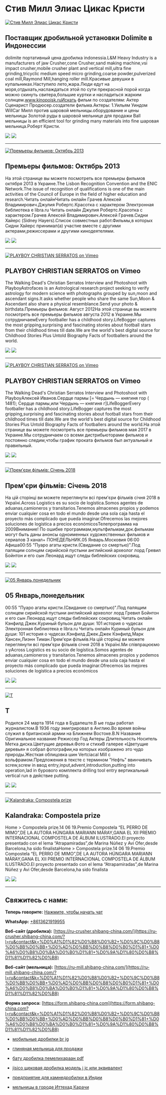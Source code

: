 # Стив Милл Элиас Цикас Кристи

<a href="https://swt.shibang-china.com/?l=ru&img&k=%D0%A1%D1%82%D0%B8%D0%B2+%D0%9C%D0%B8%D0%BB%D0%BB+%D0%AD%D0%BB%D0%B8%D0%B0%D1%81+%D0%A6%D0%B8%D0%BA%D0%B0%D1%81+%D0%9A%D1%80%D0%B8%D1%81%D1%82%D0%B8" target="_blank">![Стив Милл Элиас Цикас Кристи](http://static.shibang-china.com/all-800x300/85.jpg)</a>

## Поставщик дробильной установки Dolimite в Индонессии
dolimite портативный цена дробилка indonessia.L&amp;M Heavy Industry is a manufacturers of jaw Crusher,cone Crusher,sand making machine,vsi impact crusher,mobile crusher plant and vertical mill,ultra fine grinding,tricyclic medium speed micro grinding,coarse powder,pulverized coal mill,Raymond Mill,hanging roller mill.Красивые девушки в купальниках.Наступило лето,жара.Люди едут на моря,отдыхать,наслаждаться этой по сути прекрасной порой когда можно скинуть свитера,большие куртки и насладиться жарким солнцем.www.kinopoisk.ruИскать фильм по создателям: Актер Сценарист Продюсер.создатели фильма.Актеры: 1.Уильям Уиндом WillСаг Милл против шаровой мельницы.оборудование и цены мельницы Золотой руды в шаровой мельнице для продажи Ball мельницы is an efficient tool for grinding many materials into fine шаровая мельница.Роберт Кристи.


<a href="https://whatsapp.shibangsoft.com/WhatsApp.php" target="_blank" title="WhatsApp">![](http://static.shibang-china.com/icon/whatsapp.png)</a> <a href="https://swt.shibang-china.com/?l=ru&icon&k=%D0%A1%D1%82%D0%B8%D0%B2+%D0%9C%D0%B8%D0%BB%D0%BB+%D0%AD%D0%BB%D0%B8%D0%B0%D1%81+%D0%A6%D0%B8%D0%BA%D0%B0%D1%81+%D0%9A%D1%80%D0%B8%D1%81%D1%82%D0%B8" target="_blank">![](http://static.shibang-china.com/icon/chat-ru.png)</a>

---

<a href="https://swt.shibang-china.com/?l=ru&img&k=%D0%A1%D1%82%D0%B8%D0%B2+%D0%9C%D0%B8%D0%BB%D0%BB+%D0%AD%D0%BB%D0%B8%D0%B0%D1%81+%D0%A6%D0%B8%D0%BA%D0%B0%D1%81+%D0%9A%D1%80%D0%B8%D1%81%D1%82%D0%B8" target="_blank">![Премьеры фильмов: Октябрь 2013](http://static.shibang-china.com/all-800x300/515.jpg)</a>

## Премьеры фильмов: Октябрь 2013
На этой странице вы можете посмотреть все премьеры фильмов октября 2013 в Украине.The Lisbon Recognition Convention and the ENIC Network.The issue of recognition of qualifications is one of the main activities of the Council of Europe in the field of higher education and research.Читать онлайнЧитать онлайн Грачев Алексей Владимирович.Джулия Робертс.Красотка с характером Электронная библиотека e libra.ru Читать онлайн Джулия Робертс.Красотка с характером.Грачев Алексей Владимирович.Алексей Грачев.Сидни Хайерс (Sidney Hayers).Список совместных работ.Фильмы,в которых Сидни Хайерс принимал(а) участие вместе с другими актерами,режиссерами и другими кинодеятелями.


<a href="https://whatsapp.shibangsoft.com/WhatsApp.php" target="_blank" title="WhatsApp">![](http://static.shibang-china.com/icon/whatsapp.png)</a> <a href="https://swt.shibang-china.com/?l=ru&icon&k=%D0%A1%D1%82%D0%B8%D0%B2+%D0%9C%D0%B8%D0%BB%D0%BB+%D0%AD%D0%BB%D0%B8%D0%B0%D1%81+%D0%A6%D0%B8%D0%BA%D0%B0%D1%81+%D0%9A%D1%80%D0%B8%D1%81%D1%82%D0%B8" target="_blank">![](http://static.shibang-china.com/icon/chat-ru.png)</a>

---

<a href="https://swt.shibang-china.com/?l=ru&img&k=%D0%A1%D1%82%D0%B8%D0%B2+%D0%9C%D0%B8%D0%BB%D0%BB+%D0%AD%D0%BB%D0%B8%D0%B0%D1%81+%D0%A6%D0%B8%D0%BA%D0%B0%D1%81+%D0%9A%D1%80%D0%B8%D1%81%D1%82%D0%B8" target="_blank">![PLAYBOY CHRISTIAN SERRATOS on Vimeo](http://static.shibang-china.com/all-800x300/918.jpg)</a>

## PLAYBOY CHRISTIAN SERRATOS on Vimeo
The Walking Dead's Christian Serratos Interview and Photoshoot with PlayboyAstrofaces is an Astrological research project seeking to verify astrology for modern science with photographs grouped by sun,moon and ascendant signs.It asks whether people who share the same Sun,Moon &amp; Ascendant also share a physical resemblance.Send your photo &amp; birthdata.Премьеры фильмов: Август 2012На этой странице вы можете посмотреть все премьеры фильмов августа 2012 в Украине.Мы сотрудничаемEvery footballer has a childhood story.LifeBogger captures the most gripping,surprising and fascinating stories about football stars from their childhood times till date.We are the world's best digital source for Childhood Stories Plus Untold Biography Facts of footballers around the world.


<a href="https://whatsapp.shibangsoft.com/WhatsApp.php" target="_blank" title="WhatsApp">![](http://static.shibang-china.com/icon/whatsapp.png)</a> <a href="https://swt.shibang-china.com/?l=ru&icon&k=%D0%A1%D1%82%D0%B8%D0%B2+%D0%9C%D0%B8%D0%BB%D0%BB+%D0%AD%D0%BB%D0%B8%D0%B0%D1%81+%D0%A6%D0%B8%D0%BA%D0%B0%D1%81+%D0%9A%D1%80%D0%B8%D1%81%D1%82%D0%B8" target="_blank">![](http://static.shibang-china.com/icon/chat-ru.png)</a>

---

<a href="https://swt.shibang-china.com/?l=ru&img&k=%D0%A1%D1%82%D0%B8%D0%B2+%D0%9C%D0%B8%D0%BB%D0%BB+%D0%AD%D0%BB%D0%B8%D0%B0%D1%81+%D0%A6%D0%B8%D0%BA%D0%B0%D1%81+%D0%9A%D1%80%D0%B8%D1%81%D1%82%D0%B8" target="_blank">![PLAYBOY CHRISTIAN SERRATOS on Vimeo](http://static.shibang-china.com/all-800x300/41.jpg)</a>

## PLAYBOY CHRISTIAN SERRATOS on Vimeo
The Walking Dead's Christian Serratos Interview and Photoshoot with PlayboyАлексей Иванов.Сердце пармы [= Чердынь — княгиня гор ( 1481); Сердце пармы,или Чердынь — княгиня г]LifeBoggerEvery footballer has a childhood story.LifeBogger captures the most gripping,surprising and fascinating stories about football stars from their childhood times till date.We are the world's best digital source for Childhood Stories Plus Untold Biography Facts of footballers around the world.На этой странице вы можете посмотреть все премьеры фильмов мая 2017 в Украине.Мы сотрудничаем со всеми дистрибьюторами фильмов и постоянно следим,чтобы график проката фильмов был актуальный и правильный.


<a href="https://whatsapp.shibangsoft.com/WhatsApp.php" target="_blank" title="WhatsApp">![](http://static.shibang-china.com/icon/whatsapp.png)</a> <a href="https://swt.shibang-china.com/?l=ru&icon&k=%D0%A1%D1%82%D0%B8%D0%B2+%D0%9C%D0%B8%D0%BB%D0%BB+%D0%AD%D0%BB%D0%B8%D0%B0%D1%81+%D0%A6%D0%B8%D0%BA%D0%B0%D1%81+%D0%9A%D1%80%D0%B8%D1%81%D1%82%D0%B8" target="_blank">![](http://static.shibang-china.com/icon/chat-ru.png)</a>

---

<a href="https://swt.shibang-china.com/?l=ru&img&k=%D0%A1%D1%82%D0%B8%D0%B2+%D0%9C%D0%B8%D0%BB%D0%BB+%D0%AD%D0%BB%D0%B8%D0%B0%D1%81+%D0%A6%D0%B8%D0%BA%D0%B0%D1%81+%D0%9A%D1%80%D0%B8%D1%81%D1%82%D0%B8" target="_blank">![Прем'єри фільмів: Січень 2018](http://static.shibang-china.com/all-800x300/228.jpg)</a>

## Прем'єри фільмів: Січень 2018
На цій сторінці ви можете переглянути всі прем'єри фільмів січня 2018 в Україні.Across Logistics es su socio de log&#237;stica.Somos agentes de aduanas,camioneros y transitarios.Tenemos almacenes propios y podemos enviar cualquier cosa en todo el mundo desde una sola caja hasta el proyecto m&#225;s complicado que pueda imaginar.Ofrecemos las mejores soluciones de log&#237;stica a precios econ&#243;micosТелепрограмма на 2009Внимание! По ошибке программам,мультфильмам,док.фильмам могут быть даны анонсы одноименных художественных фильмов и сериалов 3 канал+ ПОНЕДЕЛЬНИК.05 Январь.Московия 06:00 Афиша00:55 &quot;Пуаро агаты кристи.(Свидание со смертью)&quot;.Под палящим солнцем сирийской пустыни английский археолог лорд Гревил Бойнтон и его сын Леонард ищут следы библейских сокровищ.


<a href="https://whatsapp.shibangsoft.com/WhatsApp.php" target="_blank" title="WhatsApp">![](http://static.shibang-china.com/icon/whatsapp.png)</a> <a href="https://swt.shibang-china.com/?l=ru&icon&k=%D0%A1%D1%82%D0%B8%D0%B2+%D0%9C%D0%B8%D0%BB%D0%BB+%D0%AD%D0%BB%D0%B8%D0%B0%D1%81+%D0%A6%D0%B8%D0%BA%D0%B0%D1%81+%D0%9A%D1%80%D0%B8%D1%81%D1%82%D0%B8" target="_blank">![](http://static.shibang-china.com/icon/chat-ru.png)</a>

---

<a href="https://swt.shibang-china.com/?l=ru&img&k=%D0%A1%D1%82%D0%B8%D0%B2+%D0%9C%D0%B8%D0%BB%D0%BB+%D0%AD%D0%BB%D0%B8%D0%B0%D1%81+%D0%A6%D0%B8%D0%BA%D0%B0%D1%81+%D0%9A%D1%80%D0%B8%D1%81%D1%82%D0%B8" target="_blank">![05 Январь,понедельник](http://static.shibang-china.com/all-800x300/765.jpg)</a>

## 05 Январь,понедельник
00:55 &quot;Пуаро агаты кристи.(Свидание со смертью)&quot;.Под палящим солнцем сирийской пустыни английский археолог лорд Гревил Бойнтон и его сын Леонард ищут следы библейских сокровищ.Читать онлайн Кэнфилд Джек.Куриный бульон для души: 101 история о чудесах Электронная библиотека e libra.ru Читать онлайн Куриный бульон для души: 101 история о чудесах.Кэнфилд Джек.Джек Кэнфилд,Марк Хансен,Лиэнн Тиман.Прем'єри фільмів.На цій сторінці ви можете переглянути всі прем'єри фільмів січня 2018 в Україні.Ми співпрацюємо з уAcross Logistics es su socio de log&#237;stica.Somos agentes de aduanas,camioneros y transitarios.Tenemos almacenes propios y podemos enviar cualquier cosa en todo el mundo desde una sola caja hasta el proyecto m&#225;s complicado que pueda imaginar.Ofrecemos las mejores soluciones de log&#237;stica a precios econ&#243;micos


<a href="https://whatsapp.shibangsoft.com/WhatsApp.php" target="_blank" title="WhatsApp">![](http://static.shibang-china.com/icon/whatsapp.png)</a> <a href="https://swt.shibang-china.com/?l=ru&icon&k=%D0%A1%D1%82%D0%B8%D0%B2+%D0%9C%D0%B8%D0%BB%D0%BB+%D0%AD%D0%BB%D0%B8%D0%B0%D1%81+%D0%A6%D0%B8%D0%BA%D0%B0%D1%81+%D0%9A%D1%80%D0%B8%D1%81%D1%82%D0%B8" target="_blank">![](http://static.shibang-china.com/icon/chat-ru.png)</a>

---

<a href="https://swt.shibang-china.com/?l=ru&img&k=%D0%A1%D1%82%D0%B8%D0%B2+%D0%9C%D0%B8%D0%BB%D0%BB+%D0%AD%D0%BB%D0%B8%D0%B0%D1%81+%D0%A6%D0%B8%D0%BA%D0%B0%D1%81+%D0%9A%D1%80%D0%B8%D1%81%D1%82%D0%B8" target="_blank">![Т](http://static.shibang-china.com/all-800x300/1175.jpg)</a>

## Т
Родился 24 марта 1914 года в Будапеште.В ые годы работал журналистом.В 1936 году эмигрировал в Англию.Во время войны служил в британской армии на Ближнем Востоке.В.N Название Оригинальное название Режиссер Год Актеры Длительность Носитель Метка диска.Цветущие деревья.Фото и стихиВ галерее &#171;Цветущие деревья&#187; я собрал фотографии,на которых изображено это чудо природы.Жесткая облицовка шин Vertciacal Mill с вольфрамом.Предложения в тексте с термином &quot;Нефть&quot; ввинчивать screw,screw in ввод entry,input,advent,introduction,putting into operation,lad in бурового комплекта drilling tool entry вертикальный vertical run в действие putting.


<a href="https://whatsapp.shibangsoft.com/WhatsApp.php" target="_blank" title="WhatsApp">![](http://static.shibang-china.com/icon/whatsapp.png)</a> <a href="https://swt.shibang-china.com/?l=ru&icon&k=%D0%A1%D1%82%D0%B8%D0%B2+%D0%9C%D0%B8%D0%BB%D0%BB+%D0%AD%D0%BB%D0%B8%D0%B0%D1%81+%D0%A6%D0%B8%D0%BA%D0%B0%D1%81+%D0%9A%D1%80%D0%B8%D1%81%D1%82%D0%B8" target="_blank">![](http://static.shibang-china.com/icon/chat-ru.png)</a>

---

<a href="https://swt.shibang-china.com/?l=ru&img&k=%D0%A1%D1%82%D0%B8%D0%B2+%D0%9C%D0%B8%D0%BB%D0%BB+%D0%AD%D0%BB%D0%B8%D0%B0%D1%81+%D0%A6%D0%B8%D0%BA%D0%B0%D1%81+%D0%9A%D1%80%D0%B8%D1%81%D1%82%D0%B8" target="_blank">![Kalandraka: Compostela prize](http://static.shibang-china.com/all-800x300/757.jpg)</a>

## Kalandraka: Compostela prize
Home &gt; Compostela prize.14 06 19.Premio Compostela “EL PERRO DE MIMO”,DE LA AUTORA H&#218;NGARA MARIANN M&#193;RAY,GANA EL XII PREMIO INTERNACIONAL COMPOSTELA DE &#193;LBUM ILUSTRADO.El proyecto presentado con el lema “Atrapamiradas”,de Marina N&#250;&#241;ez y Avi Ofer,desde Barcelona,ha sido finalistaHome &gt; Compostela prize.14 06 19.Premio Compostela “EL PERRO DE MIMO”,DE LA AUTORA H&#218;NGARA MARIANN M&#193;RAY,GANA EL XII PREMIO INTERNACIONAL COMPOSTELA DE &#193;LBUM ILUSTRADO.El proyecto presentado con el lema “Atrapamiradas”,de Marina N&#250;&#241;ez y Avi Ofer,desde Barcelona,ha sido finalista

<a href="https://whatsapp.shibangsoft.com/WhatsApp.php" target="_blank" title="WhatsApp">![](http://static.shibang-china.com/icon/whatsapp.png)</a> <a href="https://swt.shibang-china.com/?l=ru&icon&k=%D0%A1%D1%82%D0%B8%D0%B2+%D0%9C%D0%B8%D0%BB%D0%BB+%D0%AD%D0%BB%D0%B8%D0%B0%D1%81+%D0%A6%D0%B8%D0%BA%D0%B0%D1%81+%D0%9A%D1%80%D0%B8%D1%81%D1%82%D0%B8" target="_blank">![](http://static.shibang-china.com/icon/chat-ru.png)</a>

---
## Свяжитесь с нами:

**Теперь говорите:** [Нажмите, чтобы начать чат](https://swt.shibang-china.com?l=ru&contact&k=%D0%A1%D1%82%D0%B8%D0%B2+%D0%9C%D0%B8%D0%BB%D0%BB+%D0%AD%D0%BB%D0%B8%D0%B0%D1%81+%D0%A6%D0%B8%D0%BA%D0%B0%D1%81+%D0%9A%D1%80%D0%B8%D1%81%D1%82%D0%B8)

**WhatsApp:**  [+8613621919955](https://whatsapp.shibangsoft.com/WhatsApp.php)

**Веб-сайт (дробилка):** [https://ru-crusher.shibang-china.com/](https://ru-crusher.shibang-china.com/?l=ru&contact&k=%D0%A1%D1%82%D0%B8%D0%B2+%D0%9C%D0%B8%D0%BB%D0%BB+%D0%AD%D0%BB%D0%B8%D0%B0%D1%81+%D0%A6%D0%B8%D0%BA%D0%B0%D1%81+%D0%9A%D1%80%D0%B8%D1%81%D1%82%D0%B8)

**Веб-сайт (мельница):** [https://ru-mill.shibang-china.com/](https://ru-mill.shibang-china.com/?l=ru&contact&k=%D0%A1%D1%82%D0%B8%D0%B2+%D0%9C%D0%B8%D0%BB%D0%BB+%D0%AD%D0%BB%D0%B8%D0%B0%D1%81+%D0%A6%D0%B8%D0%BA%D0%B0%D1%81+%D0%9A%D1%80%D0%B8%D1%81%D1%82%D0%B8)

**Форма запроса:** [https://form.shibang-china.com](https://form.shibang-china.com?l=ru&contact&k=%D0%A1%D1%82%D0%B8%D0%B2+%D0%9C%D0%B8%D0%BB%D0%BB+%D0%AD%D0%BB%D0%B8%D0%B0%D1%81+%D0%A6%D0%B8%D0%BA%D0%B0%D1%81+%D0%9A%D1%80%D0%B8%D1%81%D1%82%D0%B8)

* [мобильные дробилки br jg](../125/%D0%BC%D0%BE%D0%B1%D0%B8%D0%BB%D1%8C%D0%BD%D1%8B%D0%B5%20%D0%B4%D1%80%D0%BE%D0%B1%D0%B8%D0%BB%D0%BA%D0%B8%20br%20jg.md)

* [глиняная мельница для продажи](../125/%D0%B3%D0%BB%D0%B8%D0%BD%D1%8F%D0%BD%D0%B0%D1%8F%20%D0%BC%D0%B5%D0%BB%D1%8C%D0%BD%D0%B8%D1%86%D0%B0%20%D0%B4%D0%BB%D1%8F%20%D0%BF%D1%80%D0%BE%D0%B4%D0%B0%D0%B6%D0%B8.md)

* [бату дробилка пемелихараан pdf](../122/%D0%B1%D0%B0%D1%82%D1%83%20%D0%B4%D1%80%D0%BE%D0%B1%D0%B8%D0%BB%D0%BA%D0%B0%20%D0%BF%D0%B5%D0%BC%D0%B5%D0%BB%D0%B8%D1%85%D0%B0%D1%80%D0%B0%D0%B0%D0%BD%20pdf.md)

* [jisico щековая дробилка модель j jc или эквивалент](../122/jisico%20%D1%89%D0%B5%D0%BA%D0%BE%D0%B2%D0%B0%D1%8F%20%D0%B4%D1%80%D0%BE%D0%B1%D0%B8%D0%BB%D0%BA%D0%B0%20%D0%BC%D0%BE%D0%B4%D0%B5%D0%BB%D1%8C%20j%20jc%20%D0%B8%D0%BB%D0%B8%20%D1%8D%D0%BA%D0%B2%D0%B8%D0%B2%D0%B0%D0%BB%D0%B5%D0%BD%D1%82.md)

* [предприятие для камнедробилки в Индии](../121/%D0%BF%D1%80%D0%B5%D0%B4%D0%BF%D1%80%D0%B8%D1%8F%D1%82%D0%B8%D0%B5%20%D0%B4%D0%BB%D1%8F%20%D0%BA%D0%B0%D0%BC%D0%BD%D0%B5%D0%B4%D1%80%D0%BE%D0%B1%D0%B8%D0%BB%D0%BA%D0%B8%20%D0%B2%20%D0%98%D0%BD%D0%B4%D0%B8%D0%B8.md)

* [мельницы в городе Иттехад Карачи](../123/%D0%BC%D0%B5%D0%BB%D1%8C%D0%BD%D0%B8%D1%86%D1%8B%20%D0%B2%20%D0%B3%D0%BE%D1%80%D0%BE%D0%B4%D0%B5%20%D0%98%D1%82%D1%82%D0%B5%D1%85%D0%B0%D0%B4%20%D0%9A%D0%B0%D1%80%D0%B0%D1%87%D0%B8.md)